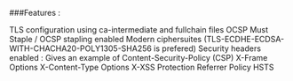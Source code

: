 ###Features :

 TLS configuration using ca-intermediate and fullchain files
 OCSP Must Staple / OCSP stapling enabled
 Modern ciphersuites (TLS-ECDHE-ECDSA-WITH-CHACHA20-POLY1305-SHA256 is prefered)
 Security headers enabled :
Gives an example of Content-Security-Policy (CSP)
X-Frame Options
X-Content-Type Options
X-XSS Protection
Referrer Policy
HSTS

